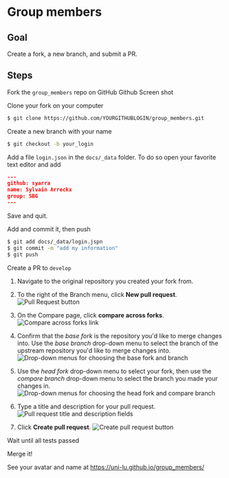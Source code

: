 # Group members

## Goal
Create a fork, a new branch, and submit a PR.

## Steps

Fork the `group_members` repo on GitHub
Github Screen shot

Clone your fork on your computer
```sh
$ git clone https://github.com/YOURGITHUBLOGIN/group_members.git
```

Create a new branch with your name
```sh
$ git checkout -b your_login
```

Add a file `login.json` in the `docs/_data` folder. To do so open your favorite text editor and add
```json
---
github: syarra
name: Sylvain Arreckx
group: SBG
---
```
Save and quit.

Add and commit it, then push
```sh
$ git add docs/_data/login.jspn
$ git commit -m "add my information"
$ git push
```

Create a PR to `develop`
1. Navigate to the original repository you created your fork from.

2. To the right of the Branch menu, click **New pull request**.
![Pull Request button](https://help.github.com/assets/images/help/pull_requests/pull-request-start-review-button.png)

3. On the Compare page, click **compare across forks**.
![Compare across forks link](https://help.github.com/assets/images/help/pull_requests/compare-across-forks-link.png)

4. Confirm that the <em>base fork</em> is the repository you'd like to merge changes into. Use the <em>base branch</em> drop-down menu to select the branch of the upstream repository you'd like to merge changes into.
![Drop-down menus for choosing the base fork and branch](https://help.github.com/assets/images/help/pull_requests/choose-base-fork-and-branch.png)

5. Use the <em>head fork</em> drop-down menu to select your fork, then use the <em>compare branch</em> drop-down menu to select the branch you made your changes in.
![Drop-down menus for choosing the head fork and compare branch](https://help.github.com/assets/images/help/pull_requests/choose-head-fork-compare-branch.png)

6. Type a title and description for your pull request.
![Pull request title and description fields](https://help.github.com/assets/images/help/pull_requests/pullrequest-description.png)

7. Click <strong>Create pull request</strong>.
![Create pull request button](https://help.github.com/assets/images/help/pull_requests/pullrequest-send.png)

Wait until all tests passed

Merge it!

See your avatar and name at https://uni-lu.github.io/group_members/
